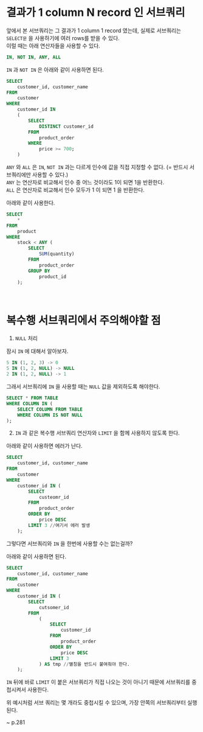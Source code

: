 결과가 1 column N record 인 서브쿼리
=
앞에서 본 서브쿼리는 그 결과가 1 column 1 record 였는데, 실제로 서브쿼리는 `SELECT문` 을 사용하기에 여러 rows를 받을 수 있다.  
이럴 때는 아래 연산자들을 사용할 수 있다.  

```SQL
IN, NOT IN, ANY, ALL
```

`IN` 과 `NOT IN` 은 아래와 같이 사용하면 된다.  

```SQL
SELECT
    customer_id, customer_name
FROM 
    customer
WHERE
    customer_id IN
    (
        SELECT 
            DISTINCT customer_id
        FROM
            product_order
        WHERE
            price >= 700;
    )
```

`ANY` 와 `ALL` 은 `IN`, `NOT IN` 과는 다르게 인수에 값을 직접 지정할 수 없다. (= 반드시 서브쿼리에만 사용할 수 있다.)  
`ANY` 는 연산자로 비교해서 인수 중 어느 것이라도 1이 되면 1을 반환한다.  
`ALL` 은 연산자로 비교해서 인수 모두가 1 이 되면 1 을 반환한다.  

아래와 같이 사용한다.

```SQL
SELECT
    *
FROM
    product
WHERE
    stock < ANY (
        SELECT
            SUM(quantity)
        FROM
            product_order
        GROUP BY
            product_id
    );
```

<br>

복수행 서브쿼리에서 주의해야할 점
=

1. `NULL` 처리  

잠시 `IN` 에 대해서 알아보자.  

```SQL
5 IN (1, 2, 3) -> 0
5 IN (1, 2, NULL) -> NULL
2 IN (1, 2, NULL) -> 1
```

그래서 서브쿼리에 `IN` 을 사용할 때는 `NULL` 값을 제외하도록 해야한다.  

```SQL
SELECT * FROM TABLE
WHERE COLUMN IN (
    SELECT COLUMN FROM TABLE
    WHERE COLUMN IS NOT NULL
);
```

2. `IN` 과 같은 복수행 서브쿼리 연산자와 `LIMIT` 을 함께 사용하지 않도록 한다.

아래와 같이 사용하면 에러가 난다.  

```SQL
SELECT
    customer_id, customer_name
FROM
    customer
WHERE
    customer_id IN (
        SELECT
            custeomr_id
        FROM
            product_order
        ORDER BY
            price DESC
        LIMIT 3 //여기서 에러 발생
    );
```

그렇다면 서브쿼리와 `IN` 을 한번에 사용할 수는 없는걸까?  

아래와 같이 사용하면 된다.
```SQL
SELECT
    customer_id, customer_name
FROM
    customer
WHERE
    customer_id IN (
        SELECT
            cutsomer_id
        FROM
            (
                SELECT
                    customer_id
                FROM
                    product_order
                ORDER BY
                    price DESC
                LIMIT 3
            ) AS tmp //별칭을 반드시 붙여줘야 한다.
    );
```

`IN` 뒤에 바로 `LIMIT` 이 붙은 서브쿼리가 직접 나오는 것이 아니기 때문에 서브쿼리를 중첩시켜서 사용한다.  

위 예시처럼 서브 쿼리는 몇 개라도 중첩시킬 수 있으며, 가장 안쪽의 서브쿼리부터 실행된다.

~ p.281